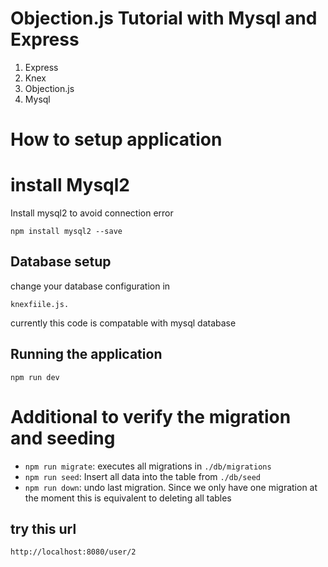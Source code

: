 # Objection.js Tutorial with Mysql and Express

1. Express
2. Knex
3. Objection.js
4. Mysql
# How to setup application

# install Mysql2
Install mysql2 to avoid connection error
```
npm install mysql2 --save 
```

## Database setup
change your database configuration in 
```
knexfiile.js.
```
currently this code is compatable with mysql database

## Running the application

```
npm run dev
```

# Additional to verify the migration and seeding

- `npm run migrate`: executes all migrations in `./db/migrations`
- `npm run seed`: Insert all data into the table from `./db/seed`
- `npm run down`: undo last migration. Since we only have one migration at the moment this is equivalent to deleting all tables




## try this url
`http://localhost:8080/user/2`